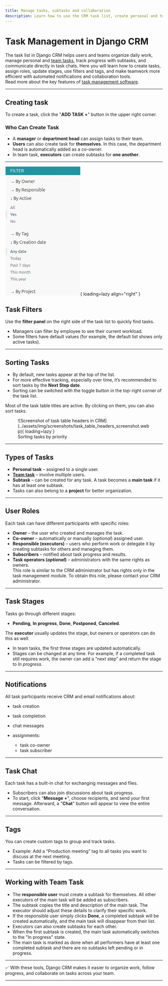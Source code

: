 ```yaml
---
title: Manage tasks, subtasks and collaboration
description: Learn how to use the CRM task list, create personal and team tasks, manage subtasks, update  stages, use filters and tags, and collaborate using built-in chat and notifications.
---
```


# **Task Management in Django CRM**

The task list in Django CRM helps users and teams organize daily work,
manage personal and [team tasks](#working-with-team-task), track progress with subtasks,
and communicate directly in task chats. Here you will learn how to create tasks,
assign roles, update stages, use filters and tags, and make teamwork more efficient with
automated notifications and collaboration tools.  
Read more about the key features of [task management software](../features/tasks-app-features.md).

---

## **Creating task**

To create a task, click the "**ADD TASK +**" button in the upper right corner.

### Who Can Create Task

- A **manager** or **department head** can assign tasks to their team.
- **Users** can also create task for **themselves**. In this case, the department head is automatically added as a co-owner.
- In team task, **executors** can create subtasks for **one another**.

---

![Screenshot of task filters in CRM](../assets/img/screenshots/crm_task_filters_screenshot.webp){ loading=lazy align="right" }

## **Task Filters**

Use the **filter panel** on the right side of the task list to quickly find tasks.

- Managers can filter by employee to see their current workload.
- Some filters have default values (for example, the default list shows only active tasks).

---

## **Sorting Tasks**

- By default, new tasks appear at the top of the list.
- For more effective tracking, especially over time, it’s recommended to sort tasks by the **Next Step date**.
- Sorting can be switched with the toggle button in the top-right corner of the task list.

Most of the task table titles are active. By clicking on them, you can also sort tasks.
<figure markdown="span">
    ![Screenshot of task table headers in CRM](../assets/img/screenshots/task_table_headers_screenshot.webp){ loading=lazy }
    <figcaption>Sorting tasks by priority</figcaption>
</figure>

---

## **Types of Tasks**

- **Personal task** – assigned to a single user.
- [**Team task**](#working-with-team-task) – involve multiple users.
- **Subtask** – can be created for any task. A task becomes a **main task** if it has at least one subtask.
- Tasks can also belong to a **project** for better organization.

---

## **User Roles**

Each task can have different participants with specific roles:

- **Owner** – the user who created and manages the task.
- **Co-owner** – automatically or manually (*optional*) assigned user.
- **Responsible (executors)** – users who perform work or delegate it by creating subtasks for others and managing them.
- **Subscribers** – notified about task progress and results.
- **Task operators (*optional*)** – administrators with the same rights as owners.  
This role is similar to the CRM administrator but has rights only in the task management module.
To obtain this role, please contact your CRM administrator.

---

## **Task Stages**

Tasks go through different stages:

- **Pending**, **In progress**, **Done**, **Postponed**, **Canceled**.

The **executor** usually updates the stage, but owners or operators can do this as well.

- In team tasks, the first three stages are updated automatically.
- Stages can be changed at any time. For example, if a completed task still requires work, the owner can add a “next step” and return the stage to *In progress*.

---

## **Notifications**

All task participants receive CRM and email notifications about:

- task creation
- task completion
- chat messages
- assignments:

    - task co-owner
    - task subscriber

---

## **Task Chat**

Each task has a built-in chat for exchanging messages and files.

- Subscribers can also join discussions about task progress.
- To start, click "**Message +**", choose recipients, and send your first message. Afterward, a "**Chat**" button will appear to view the entire conversation.

---

## **Tags**

You can create custom tags to group and track tasks.

- Example: Add a “Production meeting” tag to all tasks you want to discuss at the next meeting.
- Tasks can be filtered by tags.

---

## **Working with Team Task**

- The **responsible user** must create a subtask for themselves. All other executors of the main task will be added as subscribers.
- The subtask copies the title and description of the main task. The executor should adjust these details to clarify their specific work.
- If the responsible user simply clicks **Done**, a completed subtask will be created automatically, and the main task will disappear from their list.
- Executors can also create subtasks for each other.
- When the first subtask is created, the main task automatically switches to the "In progress" state.
- The main task is marked as done when all performers have at least one completed subtask and
there are no subtasks left pending or in progress.

---

✅ With these tools, Django CRM makes it easier to organize work, follow progress, and collaborate on tasks across your team.

---
